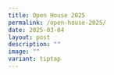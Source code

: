 ```yaml
---
title: Open House 2025
permalink: /open-house-2025/
date: 2025-03-04
layout: post
description: ""
image: ""
variant: tiptap
---
```


